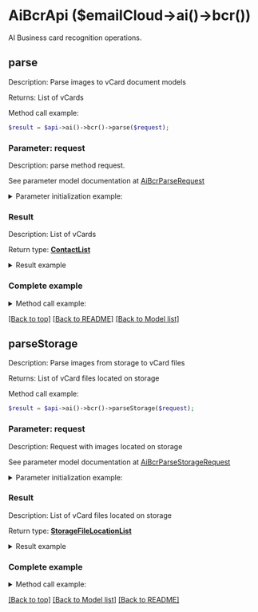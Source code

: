 # AiBcrApi ($emailCloud->ai()->bcr())

AI Business card recognition operations.

## **parse**

Description: Parse images to vCard document models

Returns: List of vCards

Method call example:
```php
$result = $api->ai()->bcr()->parse($request);
```

### Parameter: request

Description: parse method request.

See parameter model documentation at [AiBcrParseRequest](AiBcrParseRequest.md)

<details>
    <summary>Parameter initialization example:</summary>

```php
$request = Models::AiBcrParseRequest()
    ->file(new SplFileObject('/path/to/image.png'))
    ->countries('us')
    ->languages('en')
    ->is_single(true)
    ->build();
```

</details>

### Result

Description: List of vCards

Return type: [**ContactList**](ContactList.md)

<details>
    <summary>Result example</summary>

```php
$result = Models::contactList()
    ->value(array(
        Models::contactDto()
            ->attachments(array(
                Models::attachment()
                    ->name('attachment.txt')
                    ->base64Data('U29tZSBmaWxlIGNvbnRlbnQ=')
                    ->build()))
            ->displayName('Alex Thomas')
            ->emailAddresses(array(
                Models::emailAddress()
                    ->category(Models::enumWithCustom<EmailAddressCategory>()
                        ->value('Custom')
                        ->description('Partners')
                        ->build())
                    ->displayName('Alex Thomas Partners')
                    ->preferred(true)
                    ->address('email@aspose.com')
                    ->build()))
            ->gender('Male')
            ->givenName('Alex')
            ->phoneNumbers(array(
                Models::phoneNumber()
                    ->category(Models::enumWithCustom<PhoneNumberCategory>()
                        ->value('Office')
                        ->build())
                    ->number('+49 211 4247 21')
                    ->preferred(true)
                    ->build()))
            ->profession('GENERAL DIRECTOR')
            ->surname('Thomas')
            ->urls(array(
                Models::url()
                    ->category(Models::enumWithCustom<UrlCategory>()
                        ->value('Work')
                        ->build())
                    ->preferred(true)
                    ->href('www.aspose.com')
                    ->build()))
            ->build()))
    ->build();
```
</details>

### Complete example

<details>
    <summary>Method call example:</summary>

```php
$api = new EmailCloud(appKey, appSid);

// Prepare parameters:
$file = ;
$countries = ;
$languages = ;
$is_single = ;

// Call method:
$result = $api->ai()->bcr().parse($request);

// Result example:
$result = Models::contactList()
    ->value(array(
        Models::contactDto()
            ->attachments(array(
                Models::attachment()
                    ->name('attachment.txt')
                    ->base64Data('U29tZSBmaWxlIGNvbnRlbnQ=')
                    ->build()))
            ->displayName('Alex Thomas')
            ->emailAddresses(array(
                Models::emailAddress()
                    ->category(Models::enumWithCustom<EmailAddressCategory>()
                        ->value('Custom')
                        ->description('Partners')
                        ->build())
                    ->displayName('Alex Thomas Partners')
                    ->preferred(true)
                    ->address('email@aspose.com')
                    ->build()))
            ->gender('Male')
            ->givenName('Alex')
            ->phoneNumbers(array(
                Models::phoneNumber()
                    ->category(Models::enumWithCustom<PhoneNumberCategory>()
                        ->value('Office')
                        ->build())
                    ->number('+49 211 4247 21')
                    ->preferred(true)
                    ->build()))
            ->profession('GENERAL DIRECTOR')
            ->surname('Thomas')
            ->urls(array(
                Models::url()
                    ->category(Models::enumWithCustom<UrlCategory>()
                        ->value('Work')
                        ->build())
                    ->preferred(true)
                    ->href('www.aspose.com')
                    ->build()))
            ->build()))
    ->build();
```

</details>

[[Back to top]](#)  [[Back to README]](README.md) [[Back to Model list]](Models.md)

## parseStorage

Description: Parse images from storage to vCard files

Returns: List of vCard files located on storage

Method call example:
```php
$result = $api->ai()->bcr()->parseStorage($request);
```

### Parameter: request

Description: Request with images located on storage

See parameter model documentation at [AiBcrParseStorageRequest](AiBcrParseStorageRequest.md)

<details>
    <summary>Parameter initialization example:</summary>
    
```php
$request = Models::aiBcrParseStorageRequest()
    ->outFolder(Models::storageFolderLocation()
        ->storage('First Storage')
        ->folderPath('VCard/files/produced/by/parser/will/be/placed/here')
        ->build())
    ->images(array(
        Models::aiBcrImageStorageFile()
            ->file(Models::storageFileLocation()
                ->fileName('VCardScanImage.jpg')
                ->storage('First Storage')
                ->folderPath('image/location/on/storage')
                ->build())
            ->isSingle(true)
            ->build()))
    ->build();
```

</details>


### Result

Description: List of vCard files located on storage

Return type: [**StorageFileLocationList**](StorageFileLocationList.md)

<details>
    <summary>Result example</summary>

```php
$result = Models::storageFileLocationList()
    ->value(array(
        Models::storageFileLocation()
            ->fileName('fileOnStorage.txt')
            ->storage('First Storage')
            ->folderPath('file/location/folder/on/storage')
            ->build()))
    ->build();
```
</details>

### Complete example

<details>
    <summary>Method call example:</summary>

```php
$api = new EmailCloud(appKey, appSid);

// Prepare parameters:
$request = Models::aiBcrParseStorageRequest()
    ->outFolder(Models::storageFolderLocation()
        ->storage('First Storage')
        ->folderPath('VCard/files/produced/by/parser/will/be/placed/here')
        ->build())
    ->images(array(
        Models::aiBcrImageStorageFile()
            ->file(Models::storageFileLocation()
                ->fileName('VCardScanImage.jpg')
                ->storage('First Storage')
                ->folderPath('image/location/on/storage')
                ->build())
            ->isSingle(true)
            ->build()))
    ->build();

// Call method:
$result = $api->ai()->bcr().parseStorage($request);

// Result example:
$result = Models::storageFileLocationList()
    ->value(array(
        Models::storageFileLocation()
            ->fileName('fileOnStorage.txt')
            ->storage('First Storage')
            ->folderPath('file/location/folder/on/storage')
            ->build()))
    ->build();
```

</details>

[[Back to top]](#) [[Back to Model list]](Models.md) [[Back to README]](README.md)
